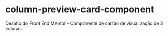 # column-preview-card-component
Desafio do Front End Mentor - Componente de cartão de visualização de 3 colunas
